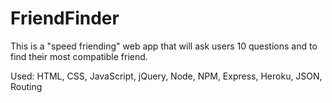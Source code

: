 # FriendFinder

This is a "speed friending" web app that will ask users 10 questions and to find their most compatible friend.

Used: HTML, CSS, JavaScript, jQuery, Node, NPM, Express, Heroku, JSON, Routing
